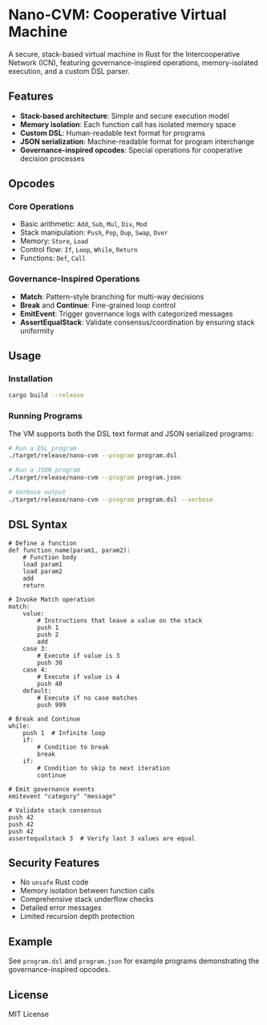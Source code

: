 # Nano-CVM: Cooperative Virtual Machine

A secure, stack-based virtual machine in Rust for the Intercooperative Network (ICN), featuring governance-inspired operations, memory-isolated execution, and a custom DSL parser.

## Features

- **Stack-based architecture**: Simple and secure execution model
- **Memory isolation**: Each function call has isolated memory space
- **Custom DSL**: Human-readable text format for programs
- **JSON serialization**: Machine-readable format for program interchange
- **Governance-inspired opcodes**: Special operations for cooperative decision processes

## Opcodes

### Core Operations
- Basic arithmetic: `Add`, `Sub`, `Mul`, `Div`, `Mod`
- Stack manipulation: `Push`, `Pop`, `Dup`, `Swap`, `Over`
- Memory: `Store`, `Load`
- Control flow: `If`, `Loop`, `While`, `Return`
- Functions: `Def`, `Call`

### Governance-Inspired Operations
- **Match**: Pattern-style branching for multi-way decisions
- **Break** and **Continue**: Fine-grained loop control
- **EmitEvent**: Trigger governance logs with categorized messages
- **AssertEqualStack**: Validate consensus/coordination by ensuring stack uniformity

## Usage

### Installation

```bash
cargo build --release
```

### Running Programs

The VM supports both the DSL text format and JSON serialized programs:

```bash
# Run a DSL program
./target/release/nano-cvm --program program.dsl

# Run a JSON program
./target/release/nano-cvm --program program.json

# Verbose output
./target/release/nano-cvm --program program.dsl --verbose
```

## DSL Syntax

```
# Define a function
def function_name(param1, param2):
    # Function body
    load param1
    load param2
    add
    return

# Invoke Match operation
match:
    value:
        # Instructions that leave a value on the stack
        push 1
        push 2
        add
    case 3:
        # Execute if value is 3
        push 30
    case 4:
        # Execute if value is 4
        push 40
    default:
        # Execute if no case matches
        push 999

# Break and Continue
while:
    push 1  # Infinite loop
    if:
        # Condition to break
        break
    if:
        # Condition to skip to next iteration
        continue

# Emit governance events
emitevent "category" "message"

# Validate stack consensus
push 42
push 42
push 42
assertequalstack 3  # Verify last 3 values are equal
```

## Security Features

- No `unsafe` Rust code
- Memory isolation between function calls
- Comprehensive stack underflow checks
- Detailed error messages
- Limited recursion depth protection

## Example

See `program.dsl` and `program.json` for example programs demonstrating the governance-inspired opcodes.

## License

MIT License 